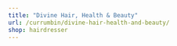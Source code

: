 ```yaml
---
title: "Divine Hair, Health & Beauty"
url: /currumbin/divine-hair-health-and-beauty/
shop: hairdresser
---
```

